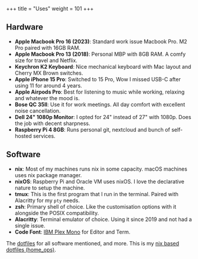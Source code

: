 +++
title = "Uses"
weight = 101
+++

## Hardware

- **Apple Macbook Pro 16 (2023)**: Standard work issue Macbook Pro. M2 Pro paired with 16GB RAM.
- **Apple Macbook Pro 13 (2018)**: Personal MBP with 8GB RAM. A comfy size for travel and Netflix.
- **Keychron K2 Keyboard**: Nice mechanical keyboard with Mac layout and Cherry MX Brown switches.
- **Apple iPhone 15 Pro**: Switched to 15 Pro, Wow I missed USB-C after using 11 for around 4 years.
- **Apple Airpods Pro**: Best for listening to music while working, relaxing and whatever the mood is.
- **Bose QC 35II**: Use it for work meetings. All day comfort with excellent noise cancellation.
- **Dell 24" 1080p Monitor**: I opted for 24" instead of 27" with 1080p. Does the job with decent sharpness.
- **Raspberry Pi 4 8GB**: Runs personal git, nextcloud and bunch of self-hosted services.

## Software

- **nix**: Most of my machines runs nix in some capacity. macOS machines uses nix package manager.
- **nixOS**: Raspberry Pi and Oracle VM uses nixOS. I love the declarative nature to setup the machine.
- **tmux**: This is the first program that I run in the terminal. Paired with Alacritty for my `pty` needs.
- **zsh**: Primary shell of choice. Like the customisation options with it alongside the POSIX compatibility.
- **Alacritty**: Terminal emulator of choice. Using it since 2019 and not had a single issue.
- **Code Font**: [IBM Plex Mono](https://www.ibm.com/plex/) for Editor and Term.

The [dotfiles](https://github.com/aaqaishtyaq/dotfiles) for all software mentioned, and more.
This is my [nix based dotfiles (home_ops)](https://github.com/aaqaishtyaq/home_ops).
